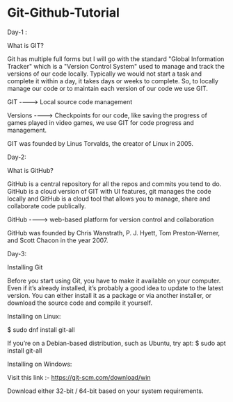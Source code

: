 # Git-Github-Tutorial

Day-1 :

What is GIT?

Git has multiple full forms but I will go with the standard "Global Information Tracker" which is a "Version Control System" used to manage and track the versions of our code locally. Typically we would not start a task and complete it within a day, it takes days or weeks to complete. So, to locally manage our code or to maintain each version of our code we use GIT.

GIT ----> Local source code management

Versions ----> Checkpoints for our code, like saving the progress of games played in video games, we use GIT for code progress and management.

GIT was founded by Linus Torvalds, the creator of Linux in 2005.


Day-2:

What is GitHub?

GitHub is a central repository for all the repos and commits you tend to do. GitHub is a cloud version of GIT with UI features, git manages the code locally and GitHub is a cloud tool that allows you to manage, share and collaborate code publically.

GitHub ----> web-based platform for version control and collaboration

GitHub was founded by Chris Wanstrath, P. J. Hyett, Tom Preston-Werner, and Scott Chacon in the year 2007.

Day-3:

Installing Git

Before you start using Git, you have to make it available on your computer. Even if it’s already installed, it’s probably a good idea to update to the latest version. You can either install it as a package or via another installer, or download the source code and compile it yourself.

Installing on Linux:

$ sudo dnf install git-all

If you’re on a Debian-based distribution, such as Ubuntu, try apt:
  $ sudo apt install git-all

Installing on Windows:

Visit this link :- https://git-scm.com/download/win

Download either 32-bit / 64-bit based on your system requirements.
